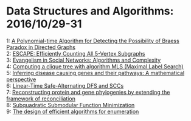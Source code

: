 # Data Structures and Algorithms: 2016/10/29-31  
1: [A Polynomial-time Algorithm for Detecting the Possibility of Braess  Paradox in Directed Graphs](https://doi.org/10.48550/arXiv.1610.09320)  
2: [ESCAPE: Efficiently Counting All 5-Vertex Subgraphs](https://doi.org/10.48550/arXiv.1610.09411)  
3: [Evangelism in Social Networks: Algorithms and Complexity](https://doi.org/10.48550/arXiv.1610.09486)  
4: [Computing a clique tree with algorithm MLS (Maximal Label Search)](https://doi.org/10.48550/arXiv.1610.09623)  
5: [Inferring disease causing genes and their pathways: A mathematical  perspective](https://doi.org/10.48550/arXiv.1611.02538)  
6: [Linear-Time Safe-Alternating DFS and SCCs](https://doi.org/10.48550/arXiv.1610.09679)  
7: [Reconstructing protein and gene phylogenies by extending the framework  of reconciliation](https://doi.org/10.48550/arXiv.1610.09732)  
8: [Subquadratic Submodular Function Minimization](https://doi.org/10.48550/arXiv.1610.09800)  
9: [The design of efficient algorithms for enumeration](https://doi.org/10.48550/arXiv.1610.09806)  